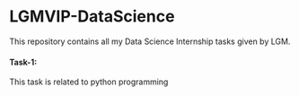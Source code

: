 # LGMVIP-DataScience
This repository contains all my Data Science Internship tasks given by LGM.
#### Task-1:
This task is related to python programming
